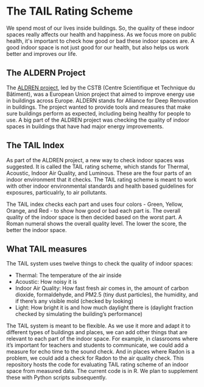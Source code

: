 # The TAIL Rating Scheme
We spend most of our lives inside buildings. So, the quality of these indoor spaces really affects our health and happiness. As we focus more on public health, it's important to check how good or bad these indoor spaces are. A good indoor space is not just good for our health, but also helps us work better and improves our life.
## The ALDERN Project
The [ALDREN project](https://aldren.eu), led by the CSTB (Centre Scientifique et Technique du Bâtiment), was a European Union project that aimed to improve energy use in buildings across Europe. ALDERN stands for Alliance for Deep Renovation in buildings. The project wanted to provide tools and measures that make sure buildings perform as expected, including being healthy for people to use.
A big part of the ALDREN project was checking the quality of indoor spaces in buildings that have had major energy improvements.
## The TAIL Index
As part of the ALDREN project, a new way to check indoor spaces was suggested. It is called the TAIL rating scheme, which stands for Thermal, Acoustic, Indoor Air Quality, and Luminous. These are the four parts of an indoor environment that it checks. The TAIL rating scheme is meant to work with other indoor environmental standards and health based guidelines for exposures, particualrly, to air pollutants. 

The TAIL index checks each part and uses four colors - Green, Yellow, Orange, and Red - to show how good or bad each part is. The overall quality of the indoor space is then decided based on the worst part. A Roman numeral shows the overall quality level. The lower the score, the better the indoor space.

## What TAIL measures
The TAIL system uses twelve things to check the quality of indoor spaces:

* Thermal: The temperature of the air inside
* Acoustic: How noisy it is
* Indoor Air Quality: How fast fresh air comes in, the amount of carbon dioxide, formaldehyde, and PM2.5 (tiny dust particles), the humidity, and if there’s any visible mold (checked by looking)
* Light: How bright it is and how much daylight there is (daylight fraction checked by simulating the building’s performance)

The TAIL system is meant to be flexible. As we use it more and adapt it to different types of buildings and places, we can add other things that are relevant to each part of the indoor space. For example, in classrooms where it’s important for teachers and students to communicate, we could add a measure for echo time to the sound check. And in places where Radon is a problem, we could add a check for Radon to the air quality check.
This repository hosts the code for evaluating TAIL rating scheme of an indoor space from measured data. The current code is in R. We plan to supplement these with Python scripts subsequently. 
